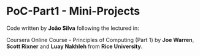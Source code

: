 # PoC-Part1 - Mini-Projects

Code written by **João Silva** following the lectured in:

Coursera Online Course - Principles of Computing (Part 1)
by **Joe Warren**, **Scott Rixner** and **Luay Nakhleh**
from **Rice University**.
